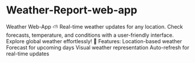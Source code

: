 # Weather-Report-web-app
Weather Web-App  ⛅️ Real-time weather updates for any location. Check forecasts, temperature, and conditions with a user-friendly interface. Explore global weather effortlessly!  🚀 Features:  Location-based weather Forecast for upcoming days Visual weather representation Auto-refresh for real-time updates
